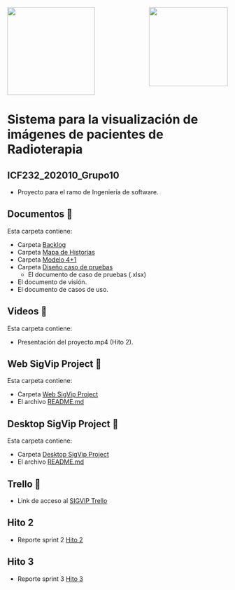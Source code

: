 <img align="right" src="Imagenes/logo.png" width="180">
<img src="Imagenes/SigVIP_Logo.jpg" width="200">

# Sistema para la visualización de imágenes de pacientes de Radioterapia
## ICF232_202010_Grupo10
* Proyecto para el ramo de Ingeniería de software.

## Documentos 📂
Esta carpeta contiene:
* Carpeta [Backlog](https://github.com/White-Mask/ICF232_202010_Grupo10/tree/master/Documentos/Backlog)
* Carpeta [Mapa de Historias](https://github.com/White-Mask/ICF232_202010_Grupo10/tree/master/Documentos/Mapa%20de%20Historias)
* Carpeta [Modelo 4+1](https://github.com/White-Mask/ICF232_202010_Grupo10/tree/master/Documentos/Modelo%204%2B1)
* Carpeta [Diseño caso de pruebas](https://github.com/White-Mask/ICF232_202010_Grupo10/tree/master/Documentos/Dise%C3%B1o%20caso%20de%20pruebas)
    * El documento de caso de pruebas (.xlsx)
* El documento de visión.
* El documento de casos de uso.

## Videos 🎥
Esta carpeta contiene:
* Presentación del proyecto.mp4 (Hito 2).

## Web SigVip Project 🚧
Esta carpeta contiene:
* Carpeta [Web SigVip Project](https://github.com/White-Mask/ICF232_202010_Grupo10/tree/master/Web%20SigVip%20Project)
* El archivo [README.md](https://github.com/White-Mask/ICF232_202010_Grupo10/blob/master/Web%20SigVip%20Project/README.md)

## Desktop SigVip Project 🚧
Esta carpeta contiene:
* Carpeta [Desktop SigVip Project](https://github.com/White-Mask/ICF232_202010_Grupo10/tree/master/Desktop%20SigVip%20Project)
* El archivo [README.md](https://github.com/White-Mask/ICF232_202010_Grupo10/blob/master/Desktop%20SigVip%20Project/README.md)

## Trello 📝
* Link de acceso al [SIGVIP Trello](https://trello.com/b/GpgYn9OR/sigvip)

## Hito 2
* Reporte sprint 2 [Hito 2](https://github.com/White-Mask/ICF232_202010_Grupo10/blob/master/Hito_2.docx)

## Hito 3
* Reporte sprint 3 [Hito 3](https://github.com/White-Mask/ICF232_202010_Grupo10/blob/master/Hito_3.docx)
